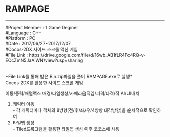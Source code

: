 # RAMPAGE
********************************************************************************************************
<article>
#Project Member : 1 Game Deginer<br>
#Language : C++<br>
#Platform : PC<br>
#Date : 2017/06/27~2017/12/07<br>
#Cocos-2DX 사이드 스크롤 액션 게임<br>
#File Link : https://drive.google.com/file/d/16wb_AB1fLR4Fc4RQ-v-EOcZmN5JaAiWN/view?usp=sharing<br>
</article><br>

<body>
  <div>
    <p>
      *File Link를 통해 받은 Bin.zip파일을 풀어 RAMPAGE.exe로 실행*<br>
      Cocos-2DX를 활용한 사이드 스크롤 게임<br>
    </p>
  </div>
  <div>
     이동/중력/패럴랙스 배경/타일생성/카메라움직임/피격/타격/적 AI/UI배치
    <ol>
      <li>캐릭터 이동<br>
      - 각 캐릭터마다 객체의 8방향(전/후/좌/우/4방향 대각방향)을 순차적으로 확인하여 
      </li>
      <li>타일맵 생성<br>
      - Tiled프록그램을 활용한 타일맵 생성 이후 코코스에 사용
      </li>
    </ol>
  </div>
</body>
